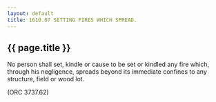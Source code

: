 ```yaml
---
layout: default 
title: 1610.07 SETTING FIRES WHICH SPREAD.
---
```


{{ page.title }}
----------------

No person shall set, kindle or cause to be set or kindled any fire
which, through his negligence, spreads beyond its immediate confines to
any structure, field or wood lot.

(ORC 3737.62)
